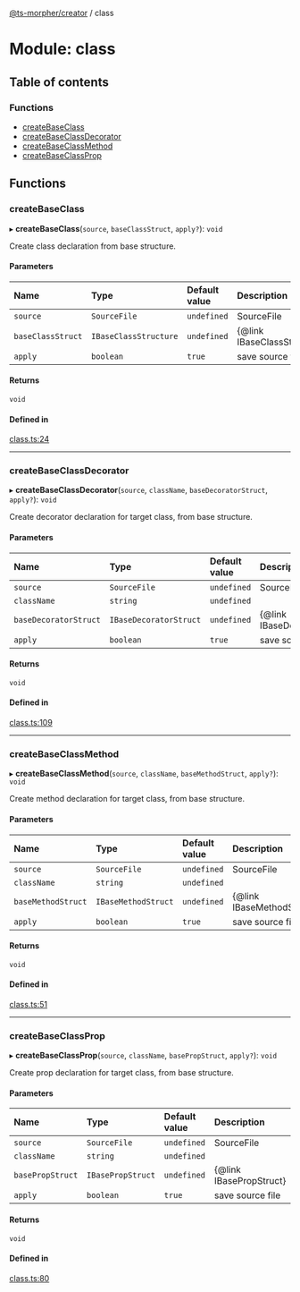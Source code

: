 [@ts-morpher/creator](../README.md) / class

# Module: class

## Table of contents

### Functions

- [createBaseClass](class.md#createbaseclass)
- [createBaseClassDecorator](class.md#createbaseclassdecorator)
- [createBaseClassMethod](class.md#createbaseclassmethod)
- [createBaseClassProp](class.md#createbaseclassprop)

## Functions

### createBaseClass

▸ **createBaseClass**(`source`, `baseClassStruct`, `apply?`): `void`

Create class declaration from base structure.

#### Parameters

| Name | Type | Default value | Description |
| :------ | :------ | :------ | :------ |
| `source` | `SourceFile` | `undefined` | SourceFile |
| `baseClassStruct` | `IBaseClassStructure` | `undefined` | {@link IBaseClassStructure} |
| `apply` | `boolean` | `true` | save source file |

#### Returns

`void`

#### Defined in

[class.ts:24](https://github.com/linbudu599/morpher/blob/43a898f/packages/creator/src/class.ts#L24)

___

### createBaseClassDecorator

▸ **createBaseClassDecorator**(`source`, `className`, `baseDecoratorStruct`, `apply?`): `void`

Create decorator declaration for target class, from base structure.

#### Parameters

| Name | Type | Default value | Description |
| :------ | :------ | :------ | :------ |
| `source` | `SourceFile` | `undefined` | SourceFile |
| `className` | `string` | `undefined` |  |
| `baseDecoratorStruct` | `IBaseDecoratorStruct` | `undefined` | {@link IBaseDecoratorStruct} |
| `apply` | `boolean` | `true` | save source file |

#### Returns

`void`

#### Defined in

[class.ts:109](https://github.com/linbudu599/morpher/blob/43a898f/packages/creator/src/class.ts#L109)

___

### createBaseClassMethod

▸ **createBaseClassMethod**(`source`, `className`, `baseMethodStruct`, `apply?`): `void`

Create method declaration for target class, from base structure.

#### Parameters

| Name | Type | Default value | Description |
| :------ | :------ | :------ | :------ |
| `source` | `SourceFile` | `undefined` | SourceFile |
| `className` | `string` | `undefined` |  |
| `baseMethodStruct` | `IBaseMethodStruct` | `undefined` | {@link IBaseMethodStruct} |
| `apply` | `boolean` | `true` | save source file |

#### Returns

`void`

#### Defined in

[class.ts:51](https://github.com/linbudu599/morpher/blob/43a898f/packages/creator/src/class.ts#L51)

___

### createBaseClassProp

▸ **createBaseClassProp**(`source`, `className`, `basePropStruct`, `apply?`): `void`

Create prop declaration for target class, from base structure.

#### Parameters

| Name | Type | Default value | Description |
| :------ | :------ | :------ | :------ |
| `source` | `SourceFile` | `undefined` | SourceFile |
| `className` | `string` | `undefined` |  |
| `basePropStruct` | `IBasePropStruct` | `undefined` | {@link IBasePropStruct} |
| `apply` | `boolean` | `true` | save source file |

#### Returns

`void`

#### Defined in

[class.ts:80](https://github.com/linbudu599/morpher/blob/43a898f/packages/creator/src/class.ts#L80)
